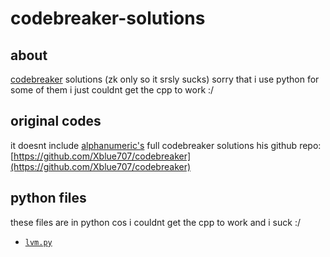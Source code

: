 # codebreaker-solutions

## about
[codebreaker](https://codebreaker.xyz) solutions (zk only so it srsly sucks)
sorry that i use python for some of them i just couldnt get the cpp to work :/

## original codes
it doesnt include [alphanumeric's](https://github.com/Xblue707) full codebreaker solutions
his github repo: [https://github.com/Xblue707/codebreaker](https://github.com/Xblue707/codebreaker)

## python files
these files are in python cos i couldnt get the cpp to work and i suck :/
- [`lvm.py`](https://codebreaker.xyz/problem/lvm)